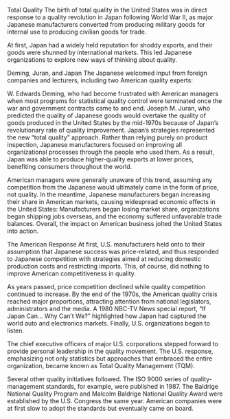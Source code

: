 Total Quality
The birth of total quality in the United States was in direct response to a quality revolution in Japan following World War II, as major Japanese manufacturers converted from producing military goods for internal use to producing civilian goods for trade.

At first, Japan had a widely held reputation for shoddy exports, and their goods were shunned by international markets. This led Japanese organizations to explore new ways of thinking about quality.

Deming, Juran, and Japan
The Japanese welcomed input from foreign companies and lecturers, including two American quality experts:

W. Edwards Deming, who had become frustrated with American managers when most programs for statistical quality control were terminated once the war and government contracts came to and end.
Joseph M. Juran, who predicted the quality of Japanese goods would overtake the quality of goods produced in the United States by the mid-1970s because of Japan’s revolutionary rate of quality improvement.
Japan’s strategies represented the new “total quality” approach. Rather than relying purely on product inspection, Japanese manufacturers focused on improving all organizational processes through the people who used them. As a result, Japan was able to produce higher-quality exports at lower prices, benefiting consumers throughout the world.

American managers were generally unaware of this trend, assuming any competition from the Japanese would ultimately come in the form of price, not quality. In the meantime, Japanese manufacturers began increasing their share in American markets, causing widespread economic effects in the United States: Manufacturers began losing market share, organizations began shipping jobs overseas, and the economy suffered unfavorable trade balances. Overall, the impact on American business jolted the United States into action.

The American Response
At first, U.S. manufacturers held onto to their assumption that Japanese success was price-related, and thus responded to Japanese competition with strategies aimed at reducing domestic production costs and restricting imports. This, of course, did nothing to improve American competitiveness in quality.

As years passed, price competition declined while quality competition continued to increase. By the end of the 1970s, the American quality crisis reached major proportions, attracting attention from national legislators, administrators and the media. A 1980 NBC-TV News special report, “If Japan Can… Why Can’t We?” highlighted how Japan had captured the world auto and electronics markets. Finally, U.S. organizations began to listen.

The chief executive officers of major U.S. corporations stepped forward to provide personal leadership in the quality movement. The U.S. response, emphasizing not only statistics but approaches that embraced the entire organization, became known as Total Quality Management (TQM).

Several other quality initiatives followed. The ISO 9000 series of quality-management standards, for example, were published in 1987. The Baldrige National Quality Program and Malcolm Baldrige National Quality Award were established by the U.S. Congress the same year. American companies were at first slow to adopt the standards but eventually came on board.
